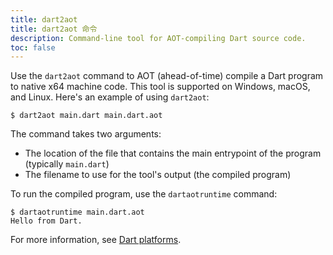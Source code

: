 ```yaml
---
title: dart2aot
title: dart2aot 命令
description: Command-line tool for AOT-compiling Dart source code.
toc: false
---
```


Use the `dart2aot` command to AOT (ahead-of-time) compile a Dart program to
native x64 machine code. This tool is supported on Windows, macOS, and Linux.
Here's an example of using `dart2aot`:

```terminal
$ dart2aot main.dart main.dart.aot
```

The command takes two arguments:

* The location of the file that contains the main entrypoint of the program (typically `main.dart`)
* The filename to use for the tool's output (the compiled program)

To run the compiled program, use the `dartaotruntime` command:

```terminal
$ dartaotruntime main.dart.aot
Hello from Dart.
```

For more information, see [Dart platforms](/platforms).
